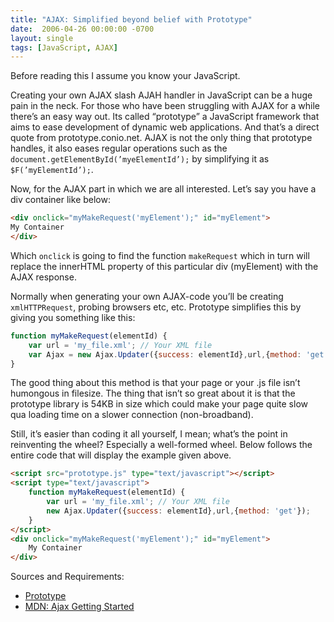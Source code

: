 ```yaml
---
title: "AJAX: Simplified beyond belief with Prototype"
date:  2006-04-26 00:00:00 -0700
layout: single
tags: [JavaScript, AJAX]
---
```


Before reading this I assume you know your JavaScript.

Creating your own AJAX slash AJAH handler in JavaScript can be a huge pain in the neck. For those who have been struggling with AJAX for a while there’s an easy way out. Its called “prototype” a JavaScript framework that aims to ease development of dynamic web applications. And that’s a direct quote from prototype.conio.net. AJAX is not the only thing that prototype handles, it also eases regular operations such as the `document.getElementById(’myeElementId’);` by simplifying it as `$F(’myElementId’);`.

Now, for the AJAX part in which we are all interested. Let’s say you have a div container like below:

```html
<div onclick="myMakeRequest('myElement');" id="myElement">
My Container
</div>
```

Which `onclick` is going to find the function `makeRequest` which in turn will replace the innerHTML property of this particular div (myElement) with the AJAX response.

Normally when generating your own AJAX-code you’ll be creating `xmlHTTPRequest`, probing browsers etc, etc. Prototype simplifies this by giving you something like this:

```js
function myMakeRequest(elementId) {
    var url = 'my_file.xml'; // Your XML file
    var Ajax = new Ajax.Updater({success: elementId},url,{method: 'get'});
}
```

The good thing about this method is that your page or your .js file isn’t humongous in filesize. The thing that isn’t so great about it is that the prototype library is 54KB in size which could make your page quite slow qua loading time on a slower connection (non-broadband).

Still, it’s easier than coding it all yourself, I mean; what’s the point in reinventing the wheel? Especially a well-formed wheel. Below follows the entire code that will display the example given above.

```html
<script src="prototype.js" type="text/javascript"></script>
<script type="text/javascript">
    function myMakeRequest(elementId) {
        var url = 'my_file.xml'; // Your XML file
        new Ajax.Updater({success: elementId},url,{method: 'get'});
    }
</script>
<div onclick="myMakeRequest('myElement');" id="myElement">
    My Container
</div>
```

Sources and Requirements:

* [Prototype](http://prototype.conio.net/)
* [MDN: Ajax Getting Started](http://developer.mozilla.org/en/docs/AJAX:Getting_Started)
